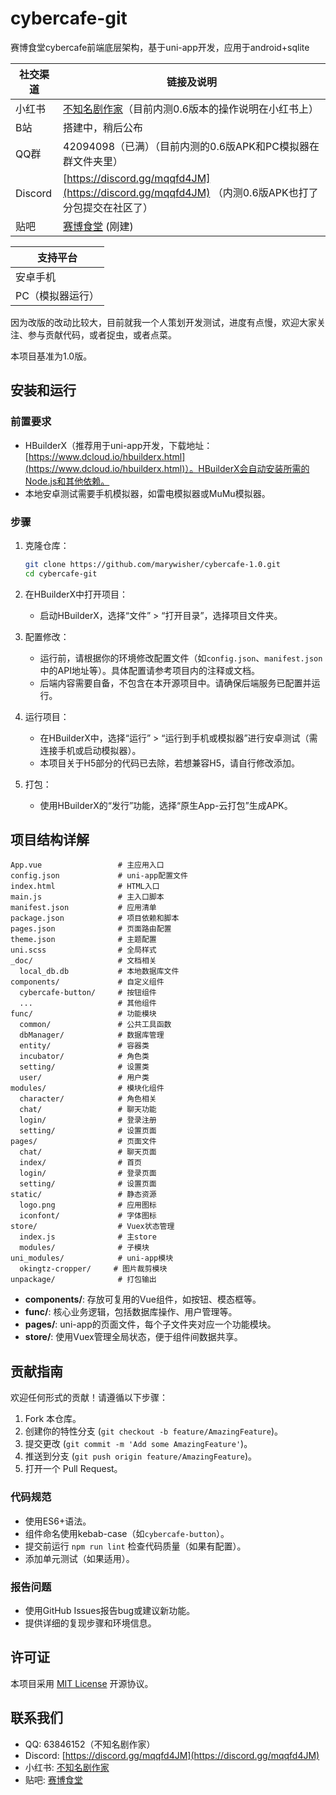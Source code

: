 # cybercafe-git
赛博食堂cybercafe前端底层架构，基于uni-app开发，应用于android+sqlite

| 社交渠道 | 链接及说明 |
| ------- | ----------- |
| 小红书   | [不知名剧作家](https://www.xiaohongshu.com/user/profile/609a8cf700000000010004c3)（目前内测0.6版本的操作说明在小红书上） |
| B站     | 搭建中，稍后公布 |
| QQ群    | 42094098（已满）（目前内测的0.6版APK和PC模拟器在群文件夹里） |
| Discord | [https://discord.gg/mqqfd4JM](https://discord.gg/mqqfd4JM) （内测0.6版APK也打了分包提交在社区了） |
| 贴吧    | [赛博食堂](https://tieba.baidu.com/f?kw=赛博食堂) (刚建) |


| 支持平台 |
| ------- |
| 安卓手机 |
| PC（模拟器运行）|

因为改版的改动比较大，目前就我一个人策划开发测试，进度有点慢，欢迎大家关注、参与贡献代码，或者捉虫，或者点菜。

本项目基准为1.0版。

## 安装和运行

### 前置要求
- HBuilderX（推荐用于uni-app开发，下载地址：[https://www.dcloud.io/hbuilderx.html](https://www.dcloud.io/hbuilderx.html)）。HBuilderX会自动安装所需的Node.js和其他依赖。
- 本地安卓测试需要手机模拟器，如雷电模拟器或MuMu模拟器。

### 步骤
1. 克隆仓库：
   ```bash
   git clone https://github.com/marywisher/cybercafe-1.0.git
   cd cybercafe-git
   ```

2. 在HBuilderX中打开项目：
   - 启动HBuilderX，选择“文件” > “打开目录”，选择项目文件夹。

3. 配置修改：
   - 运行前，请根据你的环境修改配置文件（如`config.json`、`manifest.json`中的API地址等）。具体配置请参考项目内的注释或文档。
   - 后端内容需要自备，不包含在本开源项目中。请确保后端服务已配置并运行。

4. 运行项目：
   - 在HBuilderX中，选择“运行” > “运行到手机或模拟器”进行安卓测试（需连接手机或启动模拟器）。
   - 本项目关于H5部分的代码已去除，若想兼容H5，请自行修改添加。

5. 打包：
   - 使用HBuilderX的“发行”功能，选择“原生App-云打包”生成APK。

## 项目结构详解

```
App.vue                 # 主应用入口
config.json             # uni-app配置文件
index.html              # HTML入口
main.js                 # 主入口脚本
manifest.json           # 应用清单
package.json            # 项目依赖和脚本
pages.json              # 页面路由配置
theme.json              # 主题配置
uni.scss                # 全局样式
_doc/                   # 文档相关
  local_db.db           # 本地数据库文件
components/             # 自定义组件
  cybercafe-button/     # 按钮组件
  ...                   # 其他组件
func/                   # 功能模块
  common/               # 公共工具函数
  dbManager/            # 数据库管理
  entity/               # 容器类
  incubator/            # 角色类
  setting/              # 设置类
  user/                 # 用户类
modules/                # 模块化组件
  character/            # 角色相关
  chat/                 # 聊天功能
  login/                # 登录注册
  setting/              # 设置页面
pages/                  # 页面文件
  chat/                 # 聊天页面
  index/                # 首页
  login/                # 登录页面
  setting/              # 设置页面
static/                 # 静态资源
  logo.png              # 应用图标
  iconfont/             # 字体图标
store/                  # Vuex状态管理
  index.js              # 主store
  modules/              # 子模块
uni_modules/            # uni-app模块
  okingtz-cropper/     # 图片裁剪模块
unpackage/              # 打包输出
```

- **components/**: 存放可复用的Vue组件，如按钮、模态框等。
- **func/**: 核心业务逻辑，包括数据库操作、用户管理等。
- **pages/**: uni-app的页面文件，每个子文件夹对应一个功能模块。
- **store/**: 使用Vuex管理全局状态，便于组件间数据共享。

## 贡献指南

欢迎任何形式的贡献！请遵循以下步骤：

1. Fork 本仓库。
2. 创建你的特性分支 (`git checkout -b feature/AmazingFeature`)。
3. 提交更改 (`git commit -m 'Add some AmazingFeature'`)。
4. 推送到分支 (`git push origin feature/AmazingFeature`)。
5. 打开一个 Pull Request。

### 代码规范
- 使用ES6+语法。
- 组件命名使用kebab-case（如`cybercafe-button`）。
- 提交前运行 `npm run lint` 检查代码质量（如果有配置）。
- 添加单元测试（如果适用）。

### 报告问题
- 使用GitHub Issues报告bug或建议新功能。
- 提供详细的复现步骤和环境信息。

## 许可证
本项目采用 [MIT License](LICENSE.txt) 开源协议。

## 联系我们
- QQ: 63846152（不知名剧作家）
- Discord: [https://discord.gg/mqqfd4JM](https://discord.gg/mqqfd4JM)
- 小红书: [不知名剧作家](https://www.xiaohongshu.com/user/profile/609a8cf700000000010004c3)
- 贴吧: [赛博食堂](https://tieba.baidu.com/f?kw=赛博食堂)